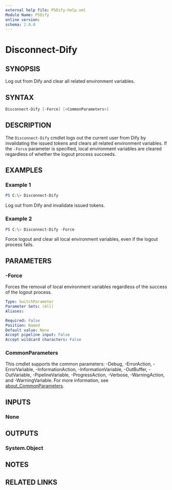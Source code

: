 ```yaml
---
external help file: PSDify-help.xml
Module Name: PSDify
online version:
schema: 2.0.0
---
```


# Disconnect-Dify

## SYNOPSIS

Log out from Dify and clear all related environment variables.

## SYNTAX

```powershell
Disconnect-Dify [-Force] [<CommonParameters>]
```

## DESCRIPTION

The `Disconnect-Dify` cmdlet logs out the current user from Dify by invalidating the issued tokens and clears all related environment variables. If the `-Force` parameter is specified, local environment variables are cleared regardless of whether the logout process succeeds.

## EXAMPLES

### Example 1

```powershell
PS C:\> Disconnect-Dify
```

Log out from Dify and invalidate issued tokens.

### Example 2

```powershell
PS C:\> Disconnect-Dify -Force
```

Force logout and clear all local environment variables, even if the logout process fails.

## PARAMETERS

### -Force

Forces the removal of local environment variables regardless of the success of the logout process.

```yaml
Type: SwitchParameter
Parameter Sets: (All)
Aliases:

Required: False
Position: Named
Default value: None
Accept pipeline input: False
Accept wildcard characters: False
```

### CommonParameters

This cmdlet supports the common parameters: -Debug, -ErrorAction, -ErrorVariable, -InformationAction, -InformationVariable, -OutBuffer, -OutVariable, -PipelineVariable, -ProgressAction, -Verbose, -WarningAction, and -WarningVariable. For more information, see [about_CommonParameters](http://go.microsoft.com/fwlink/?LinkID=113216).

## INPUTS

### None

## OUTPUTS

### System.Object

## NOTES

## RELATED LINKS
